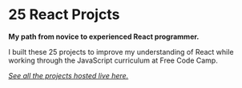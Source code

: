 # 25 React Projcts

**My path from novice to experienced React programmer.**

I built these 25 projects to improve my understanding of React while working through the JavaScript curriculum at Free Code Camp.

*[See all the projects hosted live here.](http://sean-smith.me/assets/portfolio/25-react-projects/index.html)*
